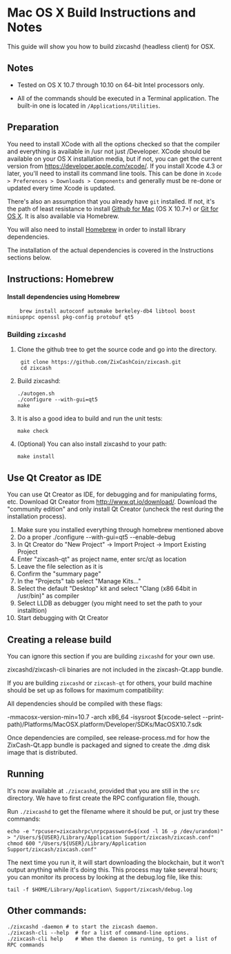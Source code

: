 Mac OS X Build Instructions and Notes
====================================
This guide will show you how to build zixcashd (headless client) for OSX.

Notes
-----

* Tested on OS X 10.7 through 10.10 on 64-bit Intel processors only.

* All of the commands should be executed in a Terminal application. The
built-in one is located in `/Applications/Utilities`.

Preparation
-----------

You need to install XCode with all the options checked so that the compiler
and everything is available in /usr not just /Developer. XCode should be
available on your OS X installation media, but if not, you can get the
current version from https://developer.apple.com/xcode/. If you install
Xcode 4.3 or later, you'll need to install its command line tools. This can
be done in `Xcode > Preferences > Downloads > Components` and generally must
be re-done or updated every time Xcode is updated.

There's also an assumption that you already have `git` installed. If
not, it's the path of least resistance to install [Github for Mac](https://mac.github.com/)
(OS X 10.7+) or
[Git for OS X](https://code.google.com/p/git-osx-installer/). It is also
available via Homebrew.

You will also need to install [Homebrew](http://brew.sh) in order to install library
dependencies.

The installation of the actual dependencies is covered in the Instructions
sections below.

Instructions: Homebrew
----------------------

#### Install dependencies using Homebrew

        brew install autoconf automake berkeley-db4 libtool boost miniupnpc openssl pkg-config protobuf qt5

### Building `zixcashd`

1. Clone the github tree to get the source code and go into the directory.

        git clone https://github.com/ZixCashCoin/zixcash.git
        cd zixcash

2.  Build zixcashd:

        ./autogen.sh
        ./configure --with-gui=qt5
        make

3.  It is also a good idea to build and run the unit tests:

        make check

4.  (Optional) You can also install zixcashd to your path:

        make install

Use Qt Creator as IDE
------------------------
You can use Qt Creator as IDE, for debugging and for manipulating forms, etc.
Download Qt Creator from http://www.qt.io/download/. Download the "community edition" and only install Qt Creator (uncheck the rest during the installation process).

1. Make sure you installed everything through homebrew mentioned above
2. Do a proper ./configure --with-gui=qt5 --enable-debug
3. In Qt Creator do "New Project" -> Import Project -> Import Existing Project
4. Enter "zixcash-qt" as project name, enter src/qt as location
5. Leave the file selection as it is
6. Confirm the "summary page"
7. In the "Projects" tab select "Manage Kits..."
8. Select the default "Desktop" kit and select "Clang (x86 64bit in /usr/bin)" as compiler
9. Select LLDB as debugger (you might need to set the path to your installtion)
10. Start debugging with Qt Creator

Creating a release build
------------------------
You can ignore this section if you are building `zixcashd` for your own use.

zixcashd/zixcash-cli binaries are not included in the zixcash-Qt.app bundle.

If you are building `zixcashd` or `zixcash-qt` for others, your build machine should be set up
as follows for maximum compatibility:

All dependencies should be compiled with these flags:

 -mmacosx-version-min=10.7
 -arch x86_64
 -isysroot $(xcode-select --print-path)/Platforms/MacOSX.platform/Developer/SDKs/MacOSX10.7.sdk

Once dependencies are compiled, see release-process.md for how the ZixCash-Qt.app
bundle is packaged and signed to create the .dmg disk image that is distributed.

Running
-------

It's now available at `./zixcashd`, provided that you are still in the `src`
directory. We have to first create the RPC configuration file, though.

Run `./zixcashd` to get the filename where it should be put, or just try these
commands:

    echo -e "rpcuser=zixcashrpc\nrpcpassword=$(xxd -l 16 -p /dev/urandom)" > "/Users/${USER}/Library/Application Support/zixcash/zixcash.conf"
    chmod 600 "/Users/${USER}/Library/Application Support/zixcash/zixcash.conf"

The next time you run it, it will start downloading the blockchain, but it won't
output anything while it's doing this. This process may take several hours;
you can monitor its process by looking at the debug.log file, like this:

    tail -f $HOME/Library/Application\ Support/zixcash/debug.log

Other commands:
-------

    ./zixcashd -daemon # to start the zixcash daemon.
    ./zixcash-cli --help  # for a list of command-line options.
    ./zixcash-cli help    # When the daemon is running, to get a list of RPC commands

